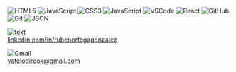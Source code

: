

 ![HTML5](https://img.shields.io/badge/HTML5-E34F26?style=for-the-badge&logo=html5&logoColor=white)
 ![JavaScript](https://img.shields.io/badge/JavaScript-323330?style=for-the-badge&logo=javascript&logoColor=F7DF1E)
 ![CSS3](https://img.shields.io/badge/CSS3-1572B6?style=for-the-badge&logo=css3&logoColor=white)
 ![JavaScript](https://img.shields.io/badge/JavaScript-323330?style=for-the-badge&logo=javascript&logoColor=F7DF1E)
 ![VSCode](https://img.shields.io/badge/VSCode-0078D4?style=for-the-badge&logo=visual%20studio%20code&logoColor=white)
 ![React](https://img.shields.io/badge/React-20232A?style=for-the-badge&logo=react&logoColor=61DAFB)
 ![GitHub](https://img.shields.io/badge/GitHub-100000?style=for-the-badge&logo=github&logoColor=white)
 ![Git](https://img.shields.io/badge/GIT-E44C30?style=for-the-badge&logo=git&logoColor=white)
 ![JSON](https://img.shields.io/badge/json-5E5C5C?style=for-the-badge&logo=json&logoColor=white)


 [![text](https://img.shields.io/badge/LinkedIn-0077B5?style=for-the-badge&logo=linkedin&logoColor=white)](www.linkedin.com/in/myprofile)<br>
 [linkedin.com/in/rubenortegagonzalez ](linkedin.com/in/rubenortegagonzalez)

 ![Gmail](https://img.shields.io/badge/Gmail-D14836?style=for-the-badge&logo=gmail&logoColor=white)<br> yatelodireok@gmail.com 

<!---
KeisyRaiback/KeisyRaiback is a ✨ special ✨ repository because its `README.md` (this file) appears on your GitHub profile.
You can click the Preview link to take a look at your changes.
--->

